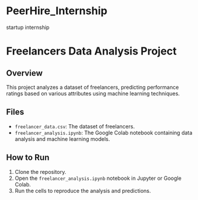 # PeerHire_Internship
startup internship 


# Freelancers Data Analysis Project

## Overview
This project analyzes a dataset of freelancers, predicting performance ratings based on various attributes using machine learning techniques.

## Files
- `freelancer_data.csv`: The dataset of freelancers.
- `freelancer_analysis.ipynb`: The Google Colab notebook containing data analysis and machine learning models.

## How to Run
1. Clone the repository.
2. Open the `freelancer_analysis.ipynb` notebook in Jupyter or Google Colab.
3. Run the cells to reproduce the analysis and predictions.


